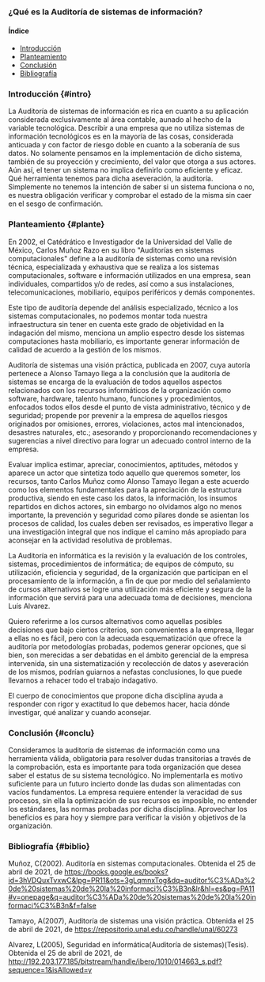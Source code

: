 ### ¿Qué es la Auditoría de sistemas de información?

#### Índice
- [Introducción](#intro)
- [Planteamiento](#plante)
- [Conclusión](#conclu)
- [Bibliografía](#biblio)

### Introducción {#intro}
La Auditoría de sistemas de información es rica en cuanto a su aplicación considerada exclusivamente al área contable, aunado al hecho de la variable tecnológica. Describir a una empresa que no utiliza sistemas de información tecnológicos es en la mayoría de las cosas, considerada anticuada y con factor de riesgo doble en cuanto a la soberanía de sus datos. No solamente pensamos en la implementación de dicho sistema, también de su proyección y crecimiento, del valor que otorga a sus actores. Aún así, el tener un sistema no implica definirlo como eficiente y eficaz. Qué herramienta tenemos para dicha aseveración, la auditoría. Simplemente no tenemos la intención de saber si un sistema funciona o no, es nuestra obligación verificar y comprobar el estado de la misma sin caer en el sesgo de confirmación.

### Planteamiento {#plante}
En 2002, el Catédrático e Investigador de la Universidad del Valle de México, Carlos Muñoz Razo en su libro "Auditorías en sistemas computacionales" define a la auditoría de sistemas como una revisión técnica, especializada y exhaustiva que se realiza a los sistemas computacionales, software e información utilizados en una empresa, sean individuales, compartidos y/o de redes, así como a sus instalaciones, telecomunicaciones, mobiliario, equipos periféricos y demás componentes.

Este tipo de auditoría depende del análisis especializado, técnico a los sistemas computacionales, no podemos montar toda nuestra infraestructura sin tener en cuenta este grado de objetividad en la indagación del mismo, menciona un amplio espectro desde los sistemas computaciones hasta mobiliario, es importante generar información de calidad de acuerdo a la gestión de los mismos.

Auditoría de sistemas una visión práctica, publicada en 2007, cuya autoría pertenece a Alonso Tamayo llega a la conclusión que la auditoría de sistemas se encarga de la evaluación de todos aquellos aspectos relacionados con los recursos informáticos de la organización como software, hardware, talento humano, funciones y procedimientos, enfocados todos ellos desde el punto de vista administrativo, técnico y de seguridad; propende por prevenir a la empresa de aquellos riesgos originados por omisiones, errores, violaciones, actos mal intencionados, desastres naturales, etc.; asesorando y proporcionando recomendaciones y sugerencias a nivel directivo para lograr un adecuado control interno de la empresa.

Evaluar implica estimar, apreciar, conocimientos, aptitudes, métodos y aparece un actor que sintetiza todo aquello que queremos someter, los recursos, tanto Carlos Muñoz como Alonso Tamayo llegan a este acuerdo como los elementos fundamentales para la apreciación de la estructura productiva, siendo en este caso los datos, la información, los insumos repartidos en dichos actores, sin embargo no olvidamos algo no menos importante, la prevención y seguridad como pilares donde se asientan los procesos de calidad, los cuales deben ser revisados, es imperativo llegar a una investigación integral que nos indique el camino más apropiado para aconsejar en la actividad resolutiva de problemas.

La Auditoría en informática es la revisión y la evaluación de los controles, sistemas, procedimientos de informática; de equipos de cómputo, su utilización, eficiencia y seguridad, de la organización que participan en el procesamiento de la información, a fin de que por medio del señalamiento de cursos alternativos se logre una utilización más eficiente y segura de la información que servirá para una adecuada toma de decisiones, menciona Luís Alvarez.

Quiero referirme a los cursos alternativos como aquellas posibles decisiones que bajo ciertos criterios, son convenientes a la empresa, llegar a ellas no es fácil, pero con la adecuada esquematización que ofrece la auditoría por metodologías probadas, podemos generar opciones, que si bien, son merecidas a ser debatidas en el ámbito gerencial de la empresa intervenida, sin una sistematización y recolección de datos y aseveración de los mismos, podrían guiarnos a nefastas conclusiones, lo que puede llevarnos a rehacer todo el trabajo indagativo.

El cuerpo de conocimientos que propone dicha disciplina ayuda a responder con rigor y exactitud lo que debemos hacer, hacia dónde investigar, qué analizar y cuando aconsejar.


### Conclusión {#conclu}
Consideramos la auditoría de sistemas de información como una herramienta válida, obligatoria para resolver dudas transitorias a través de la comprobación, esta es importante para toda organización que desea saber el estatus de su sistema tecnológico. No implementarla es motivo suficiente para un futuro incierto donde las dudas son alimentadas con vacíos fundamentos. La empresa requiere entender la veracidad de sus procesos, sin ella la optimización de sus recursos es imposible, no entender los estándares, las normas probadas por dicha disciplina. Aprovechar los beneficios es para hoy y siempre para verificar la visión y objetivos de la organización.

### Bibliografía {#biblio}
Muñoz, C(2002). Auditoría en sistemas computacionales. Obtenida el 25 de abril de 2021, de https://books.google.es/books?id=3hVDQuxTvxwC&lpg=PR11&ots=3gLqmnxTog&dq=auditor%C3%ADa%20de%20sistemas%20de%20la%20informaci%C3%B3n&lr&hl=es&pg=PA11#v=onepage&q=auditor%C3%ADa%20de%20sistemas%20de%20la%20informaci%C3%B3n&f=false

Tamayo, A(2007), Auditoría de sistemas una visión práctica. Obtenida el 25 de abril de 2021, de https://repositorio.unal.edu.co/handle/unal/60273

Alvarez, L(2005), Seguridad en informática(Auditoría de sistemas)(Tesis). Obtenida el 25 de abril de 2021, de http://192.203.177.185/bitstream/handle/ibero/1010/014663_s.pdf?sequence=1&isAllowed=y
